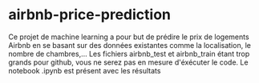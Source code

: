 # airbnb-price-prediction
Ce projet de machine learning a pour but de prédire le prix de logements Airbnb en se basant sur des données existantes comme la localisation, le nombre de chambres,...
Les fichiers airbnb_test et airbnb_train étant trop grands pour github, vous ne serez pas en mesure d'éxécuter le code. Le notebook .ipynb est présent avec les résultats 
